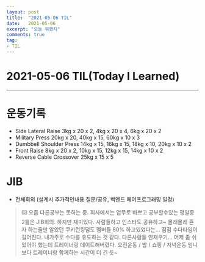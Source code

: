 ```yaml
---
layout: post 
title:  "2021-05-06 TIL"
date:   2021-05-06
excerpt: "오늘 뭐했지"
comments: true 
tag:
- TIL
---
```


# 2021-05-06 TIL(Today I Learned)

---

# 운동기록 
- Side Lateral Raise 3kg x 20 x 2, 4kg x 20 x 4, 6kg x 20 x 2
- Military Press 20kg x 20, 40kg x 15, 60kg x 10 x 3
- Dumbbell Shoulder Press 14kg x 15, 16kg x 15, 18kg x 10, 20kg x 10 x 2
- Front Raise 8kg x 20 x 2, 10kg x 15, 12kg x 15, 14kg x 10 x 2
- Reverse Cable Crossover 25kg x 15 x 5 

# JIB
- 전체회의 (설계시 추가적인내용 질문/공유, 백엔드 페어프로그래밍 일정)
    
    
> ⌨️  요즘 다른공부는 못하는 중. 회사에서는 업무로 바쁘고 공부할수있는 평일중 2틀은 JIB회의.
하지만 재미있다. 사람들하고 인스타도 공유하고~ 몰래몰래 혼자 하는줄만 알았던 쿠키런킹덤도 멤버들 80% 하고있었다는...
점점 수다타임이 길어진다. 내가주로 수다를 유도하는 것 같다. 다른사람들 안재우기...
어제 좀 쉬었어야 했는데 트레이너랑 데이트해버렸다. 오전운동 / 밥 / 쇼핑 / 저녁운동 엄니보다 트레이너랑 함께하는 시간이 더 긴 듯~



